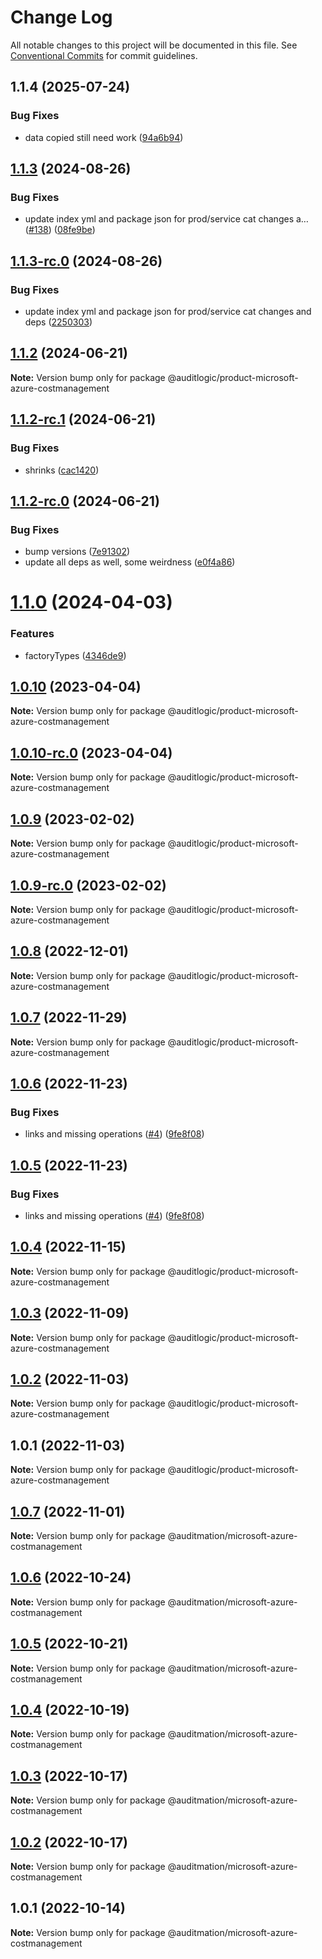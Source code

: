 # Change Log

All notable changes to this project will be documented in this file.
See [Conventional Commits](https://conventionalcommits.org) for commit guidelines.

## 1.1.4 (2025-07-24)


### Bug Fixes

* data copied still need work ([94a6b94](https://github.com/zerobias-org/product/commit/94a6b942fb0516367548599d739529536132755a))





## [1.1.3](https://github.com/auditlogic/product/compare/@auditlogic/product-microsoft-azure-costmanagement@1.1.2...@auditlogic/product-microsoft-azure-costmanagement@1.1.3) (2024-08-26)


### Bug Fixes

* update index yml and package json for prod/service cat changes a… ([#138](https://github.com/auditlogic/product/issues/138)) ([08fe9be](https://github.com/auditlogic/product/commit/08fe9beb1c8457462a19bc69caa02e6212d97e1a))





## [1.1.3-rc.0](https://github.com/auditlogic/product/compare/@auditlogic/product-microsoft-azure-costmanagement@1.1.2...@auditlogic/product-microsoft-azure-costmanagement@1.1.3-rc.0) (2024-08-26)


### Bug Fixes

* update index yml and package json for prod/service cat changes and deps ([2250303](https://github.com/auditlogic/product/commit/225030363a363608240135b7ebed386b28f01e4b))





## [1.1.2](https://github.com/auditlogic/product/compare/@auditlogic/product-microsoft-azure-costmanagement@1.1.2-rc.1...@auditlogic/product-microsoft-azure-costmanagement@1.1.2) (2024-06-21)

**Note:** Version bump only for package @auditlogic/product-microsoft-azure-costmanagement





## [1.1.2-rc.1](https://github.com/auditlogic/product/compare/@auditlogic/product-microsoft-azure-costmanagement@1.1.2-rc.0...@auditlogic/product-microsoft-azure-costmanagement@1.1.2-rc.1) (2024-06-21)


### Bug Fixes

* shrinks ([cac1420](https://github.com/auditlogic/product/commit/cac14200fefcd8183ab69fe89a47bd3f70f563e9))





## [1.1.2-rc.0](https://github.com/auditlogic/product/compare/@auditlogic/product-microsoft-azure-costmanagement@1.1.0...@auditlogic/product-microsoft-azure-costmanagement@1.1.2-rc.0) (2024-06-21)


### Bug Fixes

* bump versions ([7e91302](https://github.com/auditlogic/product/commit/7e913023b8b312150ed7762c32fbbe616be71de5))
* update all deps as well, some weirdness ([e0f4a86](https://github.com/auditlogic/product/commit/e0f4a864714e2d3de6bbf3da014d5312fe53be2f))





# [1.1.0](https://github.com/auditlogic/product/compare/@auditlogic/product-microsoft-azure-costmanagement@1.0.10...@auditlogic/product-microsoft-azure-costmanagement@1.1.0) (2024-04-03)


### Features

* factoryTypes ([4346de9](https://github.com/auditlogic/product/commit/4346de92693aee892fccf725338ffc7b80ab182b))





## [1.0.10](https://github.com/auditlogic/product/compare/@auditlogic/product-microsoft-azure-costmanagement@1.0.9...@auditlogic/product-microsoft-azure-costmanagement@1.0.10) (2023-04-04)

**Note:** Version bump only for package @auditlogic/product-microsoft-azure-costmanagement





## [1.0.10-rc.0](https://github.com/auditlogic/product/compare/@auditlogic/product-microsoft-azure-costmanagement@1.0.9...@auditlogic/product-microsoft-azure-costmanagement@1.0.10-rc.0) (2023-04-04)

**Note:** Version bump only for package @auditlogic/product-microsoft-azure-costmanagement





## [1.0.9](https://github.com/auditlogic/product/compare/@auditlogic/product-microsoft-azure-costmanagement@1.0.8...@auditlogic/product-microsoft-azure-costmanagement@1.0.9) (2023-02-02)

**Note:** Version bump only for package @auditlogic/product-microsoft-azure-costmanagement





## [1.0.9-rc.0](https://github.com/auditlogic/product/compare/@auditlogic/product-microsoft-azure-costmanagement@1.0.8...@auditlogic/product-microsoft-azure-costmanagement@1.0.9-rc.0) (2023-02-02)

**Note:** Version bump only for package @auditlogic/product-microsoft-azure-costmanagement





## [1.0.8](https://github.com/auditlogic/product/compare/@auditlogic/product-microsoft-azure-costmanagement@1.0.7...@auditlogic/product-microsoft-azure-costmanagement@1.0.8) (2022-12-01)

**Note:** Version bump only for package @auditlogic/product-microsoft-azure-costmanagement





## [1.0.7](https://github.com/auditlogic/product/compare/@auditlogic/product-microsoft-azure-costmanagement@1.0.6...@auditlogic/product-microsoft-azure-costmanagement@1.0.7) (2022-11-29)

**Note:** Version bump only for package @auditlogic/product-microsoft-azure-costmanagement





## [1.0.6](https://github.com/auditlogic/product/compare/@auditlogic/product-microsoft-azure-costmanagement@1.0.4...@auditlogic/product-microsoft-azure-costmanagement@1.0.6) (2022-11-23)


### Bug Fixes

* links and missing operations ([#4](https://github.com/auditlogic/product/issues/4)) ([9fe8f08](https://github.com/auditlogic/product/commit/9fe8f08fe7c57fdb79f991ac35bd6ac2e7dcad38))





## [1.0.5](https://github.com/auditlogic/product/compare/@auditlogic/product-microsoft-azure-costmanagement@1.0.4...@auditlogic/product-microsoft-azure-costmanagement@1.0.5) (2022-11-23)


### Bug Fixes

* links and missing operations ([#4](https://github.com/auditlogic/product/issues/4)) ([9fe8f08](https://github.com/auditlogic/product/commit/9fe8f08fe7c57fdb79f991ac35bd6ac2e7dcad38))





## [1.0.4](https://github.com/auditlogic/product/compare/@auditlogic/product-microsoft-azure-costmanagement@1.0.3...@auditlogic/product-microsoft-azure-costmanagement@1.0.4) (2022-11-15)

**Note:** Version bump only for package @auditlogic/product-microsoft-azure-costmanagement





## [1.0.3](https://github.com/auditlogic/product/compare/@auditlogic/product-microsoft-azure-costmanagement@1.0.2...@auditlogic/product-microsoft-azure-costmanagement@1.0.3) (2022-11-09)

**Note:** Version bump only for package @auditlogic/product-microsoft-azure-costmanagement





## [1.0.2](https://github.com/auditlogic/product/compare/@auditlogic/product-microsoft-azure-costmanagement@1.0.1...@auditlogic/product-microsoft-azure-costmanagement@1.0.2) (2022-11-03)

**Note:** Version bump only for package @auditlogic/product-microsoft-azure-costmanagement





## 1.0.1 (2022-11-03)

**Note:** Version bump only for package @auditlogic/product-microsoft-azure-costmanagement





## [1.0.7](https://github.com/auditmation/store-content/compare/@auditmation/microsoft-azure-costmanagement@1.0.6...@auditmation/microsoft-azure-costmanagement@1.0.7) (2022-11-01)

**Note:** Version bump only for package @auditmation/microsoft-azure-costmanagement





## [1.0.6](https://github.com/auditmation/store-content/compare/@auditmation/microsoft-azure-costmanagement@1.0.5...@auditmation/microsoft-azure-costmanagement@1.0.6) (2022-10-24)

**Note:** Version bump only for package @auditmation/microsoft-azure-costmanagement





## [1.0.5](https://github.com/auditmation/store-content/compare/@auditmation/microsoft-azure-costmanagement@1.0.4...@auditmation/microsoft-azure-costmanagement@1.0.5) (2022-10-21)

**Note:** Version bump only for package @auditmation/microsoft-azure-costmanagement





## [1.0.4](https://github.com/auditmation/store-content/compare/@auditmation/microsoft-azure-costmanagement@1.0.3...@auditmation/microsoft-azure-costmanagement@1.0.4) (2022-10-19)

**Note:** Version bump only for package @auditmation/microsoft-azure-costmanagement





## [1.0.3](https://github.com/auditmation/store-content/compare/@auditmation/microsoft-azure-costmanagement@1.0.2...@auditmation/microsoft-azure-costmanagement@1.0.3) (2022-10-17)

**Note:** Version bump only for package @auditmation/microsoft-azure-costmanagement





## [1.0.2](https://github.com/auditmation/store-content/compare/@auditmation/microsoft-azure-costmanagement@1.0.1...@auditmation/microsoft-azure-costmanagement@1.0.2) (2022-10-17)

**Note:** Version bump only for package @auditmation/microsoft-azure-costmanagement





## 1.0.1 (2022-10-14)

**Note:** Version bump only for package @auditmation/microsoft-azure-costmanagement
